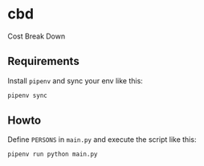 # cbd
Cost Break Down

## Requirements

Install `pipenv` and sync your env like this:
```bash
pipenv sync
```

## Howto

Define `PERSONS` in `main.py` and execute the script like this:
```bash
pipenv run python main.py
```
